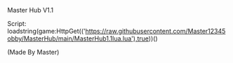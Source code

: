 Master Hub V1.1

Script: loadstring(game:HttpGet(('https://raw.githubusercontent.com/Master12345obby/MasterHub/main/MasterHub1.1lua.lua'),true))()

(Made By Master)
